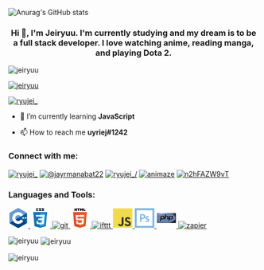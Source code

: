![Anurag's GitHub stats](https://github-readme-stats.vercel.app/api?username=Jeiryuu&show_icons=true&theme=cobalt)

<h3 align="center">Hi 👋, I'm Jeiryuu. I'm currently studying and my dream is to be a full stack developer. I love watching anime, reading manga, and playing Dota 2.</h3>


<p align="left"> <img src="https://komarev.com/ghpvc/?username=jeiryuu&label=Profile%20views&color=0e75b6&style=flat" alt="jeiryuu" /> </p>

<p align="left"> <a href="https://github.com/ryo-ma/github-profile-trophy"><img src="https://github-profile-trophy.vercel.app/?username=jeiryuu" alt="jeiryuu" /></a> </p>

<p align="left"> <a href="https://twitter.com/ryujei_" target="blank"><img src="https://img.shields.io/twitter/follow/ryujei_?logo=twitter&style=for-the-badge" alt="ryujei_" /></a> </p>

- 🌱 I’m currently learning **JavaScript**

- 📫 How to reach me **uyriej#1242**

<h3 align="left">Connect with me:</h3>
<p align="left">
<a href="https://twitter.com/ryujei_" target="blank"><img align="center" src="https://raw.githubusercontent.com/rahuldkjain/github-profile-readme-generator/master/src/images/icons/Social/twitter.svg" alt="ryujei_" height="30" width="40" /></a>
<a href="https://fb.com/@jayrmanabat22" target="blank"><img align="center" src="https://raw.githubusercontent.com/rahuldkjain/github-profile-readme-generator/master/src/images/icons/Social/facebook.svg" alt="@jayrmanabat22" height="30" width="40" /></a>
<a href="https://instagram.com/ryujei_/" target="blank"><img align="center" src="https://raw.githubusercontent.com/rahuldkjain/github-profile-readme-generator/master/src/images/icons/Social/instagram.svg" alt="ryujei_/" height="30" width="40" /></a>
<a href="https://www.youtube.com/c/animaze" target="blank"><img align="center" src="https://raw.githubusercontent.com/rahuldkjain/github-profile-readme-generator/master/src/images/icons/Social/youtube.svg" alt="animaze" height="30" width="40" /></a>
<a href="https://discord.gg/n2hFAZW9vT" target="blank"><img align="center" src="https://raw.githubusercontent.com/rahuldkjain/github-profile-readme-generator/master/src/images/icons/Social/discord.svg" alt="n2hFAZW9vT" height="30" width="40" /></a>
</p>

<h3 align="left">Languages and Tools:</h3>
<p align="left"> <a href="https://www.w3schools.com/cpp/" target="_blank" rel="noreferrer"> <img src="https://raw.githubusercontent.com/devicons/devicon/master/icons/cplusplus/cplusplus-original.svg" alt="cplusplus" width="40" height="40"/> </a> <a href="https://www.w3schools.com/css/" target="_blank" rel="noreferrer"> <img src="https://raw.githubusercontent.com/devicons/devicon/master/icons/css3/css3-original-wordmark.svg" alt="css3" width="40" height="40"/> </a> <a href="https://git-scm.com/" target="_blank" rel="noreferrer"> <img src="https://www.vectorlogo.zone/logos/git-scm/git-scm-icon.svg" alt="git" width="40" height="40"/> </a> <a href="https://www.w3.org/html/" target="_blank" rel="noreferrer"> <img src="https://raw.githubusercontent.com/devicons/devicon/master/icons/html5/html5-original-wordmark.svg" alt="html5" width="40" height="40"/> </a> <a href="https://ifttt.com/" target="_blank" rel="noreferrer"> <img src="https://www.vectorlogo.zone/logos/ifttt/ifttt-ar21.svg" alt="ifttt" width="40" height="40"/> </a> <a href="https://developer.mozilla.org/en-US/docs/Web/JavaScript" target="_blank" rel="noreferrer"> <img src="https://raw.githubusercontent.com/devicons/devicon/master/icons/javascript/javascript-original.svg" alt="javascript" width="40" height="40"/> </a> <a href="https://www.photoshop.com/en" target="_blank" rel="noreferrer"> <img src="https://raw.githubusercontent.com/devicons/devicon/master/icons/photoshop/photoshop-line.svg" alt="photoshop" width="40" height="40"/> </a> <a href="https://www.php.net" target="_blank" rel="noreferrer"> <img src="https://raw.githubusercontent.com/devicons/devicon/master/icons/php/php-original.svg" alt="php" width="40" height="40"/> </a> <a href="https://zapier.com" target="_blank" rel="noreferrer"> <img src="https://www.vectorlogo.zone/logos/zapier/zapier-icon.svg" alt="zapier" width="40" height="40"/> </a> </p>

<p><img align="left" src="https://github-readme-stats.vercel.app/api/top-langs?username=jeiryuu&show_icons=true&locale=en&layout=compact" alt="jeiryuu" /></p>

<p>&nbsp;<img align="center" src="https://github-readme-stats.vercel.app/api?username=jeiryuu&show_icons=true&locale=en" alt="jeiryuu" /></p>

<p><img align="center" src="https://github-readme-streak-stats.herokuapp.com/?user=jeiryuu&" alt="jeiryuu" /></p>

